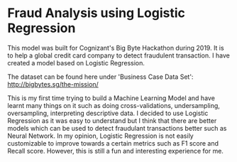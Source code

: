 # Fraud Analysis using Logistic Regression
This model was built for Cognizant's Big Byte Hackathon during 2019. It is to help a global credit card company to detect fraudulent transaction. I have created a model based on Logistic Regression.


The dataset can be found here under 'Business Case Data Set': http://bigbytes.sg/the-mission/

This is my first time trying to build a Machine Learning Model and have learnt many things on it such as doing cross-validations, undersampling, oversampling, interpreting descriptive data. I decided to use Logistic Regression as it was easy to understand but I think that there are better models which can be used to detect fraudulant transactions better such as Neural Network. In my opinion, Logistic Regression is not easily customizable to improve towards a certain metrics such as F1 score and Recall score. However, this is still a fun and interesting experience for me.
